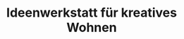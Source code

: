---
title: "Ideenwerkstatt für kreatives Wohnen"
url: /absam/ideenwerkstatt-fuer-kreatives-wohnen/
shop: Möbel
---